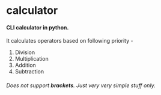 # calculator

#### CLI calculator in python.

It calculates operators based on following priority -
  1. Division
  2. Multiplication 
  3. Addition 
  4. Subtraction 
  
  ###### Does not support **brackets**. Just very very simple stuff only.
